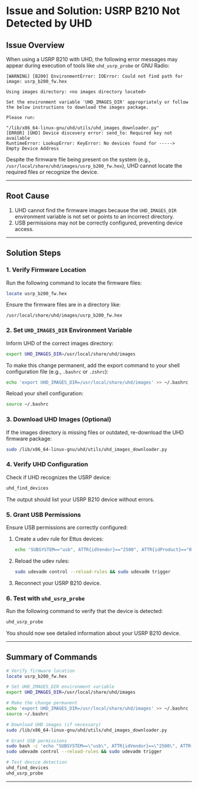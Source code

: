 # **Issue and Solution: USRP B210 Not Detected by UHD**

## **Issue Overview**
When using a USRP B210 with UHD, the following error messages may appear during execution of tools like `uhd_usrp_probe` or GNU Radio:

```
[WARNING] [B200] EnvironmentError: IOError: Could not find path for image: usrp_b200_fw.hex

Using images directory: <no images directory located>

Set the environment variable 'UHD_IMAGES_DIR' appropriately or follow the below instructions to download the images package.

Please run:

"/lib/x86_64-linux-gnu/uhd/utils/uhd_images_downloader.py"
[ERROR] [UHD] Device discovery error: send_to: Required key not available
RuntimeError: LookupError: KeyError: No devices found for ----->
Empty Device Address
```

Despite the firmware file being present on the system (e.g., `/usr/local/share/uhd/images/usrp_b200_fw.hex`), UHD cannot locate the required files or recognize the device.

---

## **Root Cause**
1. UHD cannot find the firmware images because the `UHD_IMAGES_DIR` environment variable is not set or points to an incorrect directory.
2. USB permissions may not be correctly configured, preventing device access.

---

## **Solution Steps**

### **1. Verify Firmware Location**
Run the following command to locate the firmware files:
```bash
locate usrp_b200_fw.hex
```
Ensure the firmware files are in a directory like:
```
/usr/local/share/uhd/images/usrp_b200_fw.hex
```

### **2. Set `UHD_IMAGES_DIR` Environment Variable**
Inform UHD of the correct images directory:
```bash
export UHD_IMAGES_DIR=/usr/local/share/uhd/images
```
To make this change permanent, add the export command to your shell configuration file (e.g., `.bashrc` or `.zshrc`):
```bash
echo 'export UHD_IMAGES_DIR=/usr/local/share/uhd/images' >> ~/.bashrc
```
Reload your shell configuration:
```bash
source ~/.bashrc
```

### **3. Download UHD Images (Optional)**
If the images directory is missing files or outdated, re-download the UHD firmware package:
```bash
sudo /lib/x86_64-linux-gnu/uhd/utils/uhd_images_downloader.py
```

### **4. Verify UHD Configuration**
Check if UHD recognizes the USRP device:
```bash
uhd_find_devices
```
The output should list your USRP B210 device without errors.

### **5. Grant USB Permissions**
Ensure USB permissions are correctly configured:
1. Create a udev rule for Ettus devices:
   ```bash
   echo 'SUBSYSTEM=="usb", ATTR{idVendor}=="2500", ATTR{idProduct}=="0020", MODE="0666"' | sudo tee /etc/udev/rules.d/10-usrp.rules
   ```
2. Reload the udev rules:
   ```bash
   sudo udevadm control --reload-rules && sudo udevadm trigger
   ```
3. Reconnect your USRP B210 device.

### **6. Test with `uhd_usrp_probe`**
Run the following command to verify that the device is detected:
```bash
uhd_usrp_probe
```
You should now see detailed information about your USRP B210 device.

---

## **Summary of Commands**
```bash
# Verify firmware location
locate usrp_b200_fw.hex

# Set UHD_IMAGES_DIR environment variable
export UHD_IMAGES_DIR=/usr/local/share/uhd/images

# Make the change permanent
echo 'export UHD_IMAGES_DIR=/usr/local/share/uhd/images' >> ~/.bashrc
source ~/.bashrc

# Download UHD images (if necessary)
sudo /lib/x86_64-linux-gnu/uhd/utils/uhd_images_downloader.py

# Grant USB permissions
sudo bash -c 'echo "SUBSYSTEM==\"usb\", ATTR{idVendor}==\"2500\", ATTR{idProduct}==\"0020\", MODE=\"0666\"" > /etc/udev/rules.d/10-usrp.rules'
sudo udevadm control --reload-rules && sudo udevadm trigger

# Test device detection
uhd_find_devices
uhd_usrp_probe
```

---


